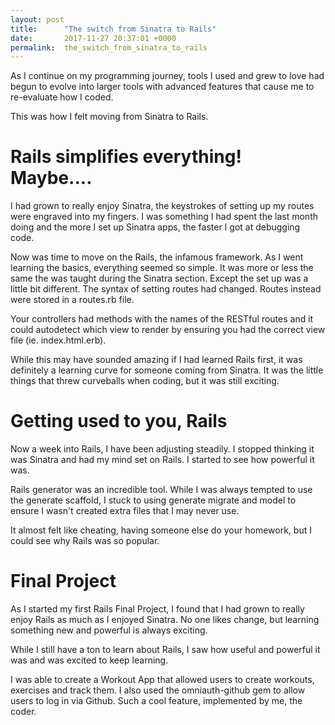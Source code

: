```yaml
---
layout: post
title:      "The switch from Sinatra to Rails"
date:       2017-11-27 20:37:01 +0000
permalink:  the_switch_from_sinatra_to_rails
---
```



As I continue on my programming journey, tools I used and grew to love had begun to evolve into larger tools with advanced features that cause me to re-evaluate how I  coded. 

This was how I felt moving from Sinatra to Rails. 

# Rails simplifies everything! Maybe....
I had grown to really enjoy Sinatra, the keystrokes of setting up my routes were engraved into my fingers. I was something I had spent the last month doing and the more I set up Sinatra apps, the faster I got at debugging code. 

Now was time to move on the Rails, the infamous framework. As I went learning the basics, everything seemed so simple. It was more or less the same the was taught during the Sinatra section. Except the set up was a little bit different. The syntax of setting routes had changed. Routes instead were stored in a routes.rb file. 

Your controllers had methods with the names of the RESTful routes and it could autodetect which view to render by ensuring you had the correct view file (ie. index.html.erb). 

While this may have sounded amazing if I had learned Rails first, it was definitely a learning curve for someone coming from Sinatra. It was the little things that threw curveballs when coding, but it was still exciting.

# Getting used to you, Rails
Now a week into Rails, I have been adjusting steadily. I stopped thinking it was Sinatra and had my mind set on Rails. I started to see how powerful it was. 

Rails generator was an incredible tool. While I was always tempted to use the generate scaffold, I stuck to using generate migrate and model to ensure I wasn't created extra files that I may never use.

It almost felt like cheating, having someone else do your homework, but I could see why Rails was so popular.

# Final Project
As I started my first Rails Final Project, I found that I had grown to really enjoy Rails as much as I enjoyed Sinatra. No one likes change, but learning something new and powerful is always exciting. 

While I still have a ton to learn about Rails, I saw how useful and powerful it was and was excited to keep learning.

I was able to create a Workout App that allowed users to create workouts, exercises and track them. I also used the omniauth-github gem to allow users to log in via Github. Such a cool feature, implemented by me, the coder.


